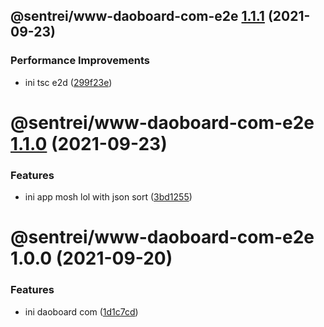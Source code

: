 ## @sentrei/www-daoboard-com-e2e [1.1.1](https://github.com/sentrei/sentrei/compare/@sentrei/www-daoboard-com-e2e@1.1.0...@sentrei/www-daoboard-com-e2e@1.1.1) (2021-09-23)

### Performance Improvements

- ini tsc e2d ([299f23e](https://github.com/sentrei/sentrei/commit/299f23e4bc09c199ec375ac894f3e8d6709a94be))

# @sentrei/www-daoboard-com-e2e [1.1.0](https://github.com/sentrei/sentrei/compare/@sentrei/www-daoboard-com-e2e@1.0.0...@sentrei/www-daoboard-com-e2e@1.1.0) (2021-09-23)

### Features

- ini app mosh lol with json sort ([3bd1255](https://github.com/sentrei/sentrei/commit/3bd12550f6f1a2be250c0497c665e79e9d1ecd88))

# @sentrei/www-daoboard-com-e2e 1.0.0 (2021-09-20)

### Features

- ini daoboard com ([1d1c7cd](https://github.com/sentrei/sentrei/commit/1d1c7cd333d4544e5f4a5cb26f2ace26aa814497))

